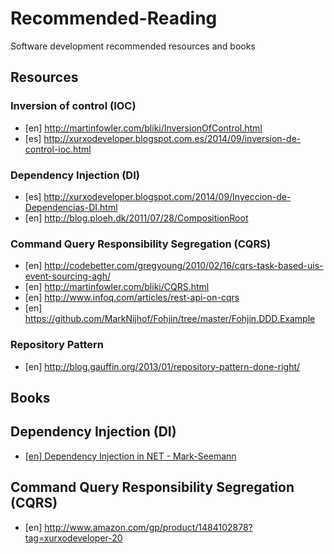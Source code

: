<h1>
Recommended-Reading
</h1>
Software development recommended resources and books
<h2>
Resources
</h2>
<h3>
Inversion of control (IOC)
</h3>

- [en] http://martinfowler.com/bliki/InversionOfControl.html
- [es] http://xurxodeveloper.blogspot.com.es/2014/09/inversion-de-control-ioc.html

<h3>
Dependency Injection (DI)
</h3>

- [es] http://xurxodeveloper.blogspot.com/2014/09/Inyeccion-de-Dependencias-DI.html
- [en] http://blog.ploeh.dk/2011/07/28/CompositionRoot

<h3>
Command Query Responsibility Segregation (CQRS)
</h3>

- [en] http://codebetter.com/gregyoung/2010/02/16/cqrs-task-based-uis-event-sourcing-agh/
- [en] http://martinfowler.com/bliki/CQRS.html
- [en] http://www.infoq.com/articles/rest-api-on-cqrs
- [en] https://github.com/MarkNijhof/Fohjin/tree/master/Fohjin.DDD.Example

<h3>
Repository Pattern
</h3>

- [en] http://blog.gauffin.org/2013/01/repository-pattern-done-right/

<h2>
Books
</h2>

Dependency Injection (DI)
-------------------------

- <a href="http://www.amazon.com/Dependency-Injection-NET-Mark-Seemann/dp/1935182501?tag=xurxodeveloper-20">[en] Dependency Injection in NET - Mark-Seemann</a>

Command Query Responsibility Segregation (CQRS)
-----------------------------------------------
- [en] http://www.amazon.com/gp/product/1484102878?tag=xurxodeveloper-20


